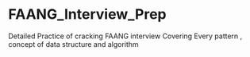 # FAANG_Interview_Prep
Detailed Practice of cracking FAANG interview Covering Every pattern , concept of data structure and algorithm
